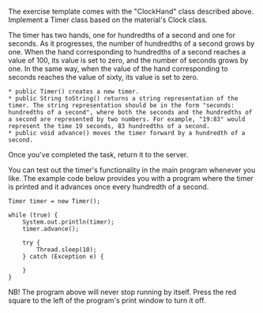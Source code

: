 The exercise template comes with the "ClockHand" class described above. Implement a Timer class based on the material's Clock class.

The timer has two hands, one for hundredths of a second and one for seconds. As it progresses, the number of hundredths of a second grows by one. When the hand corresponding to hundredths of a second reaches a value of 100, its value is set to zero, and the number of seconds grows by one. In the same way, when the value of the hand corresponding to seconds reaches the value of sixty, its value is set to zero.

    * public Timer() creates a new timer.
    * public String toString() returns a string representation of the timer. The string representation should be in the form "seconds: hundredths of a second", where both the seconds and the hundredths of a second are represented by two numbers. For example, "19:83" would represent the time 19 seconds, 83 hundredths of a second.
    * public void advance() moves the timer forward by a hundredth of a second.

Once you've completed the task, return it to the server.

You can test out the timer's functionality in the main program whenever you like. The example code below provides you with a program where the timer is printed and it advances once every hundredth of a second.

    Timer timer = new Timer();

    while (true) {
        System.out.println(timer);
        timer.advance();

        try {
            Thread.sleep(10);
        } catch (Exception e) {

        }
    }
    
NB! The program above will never stop running by itself. Press the red square to the left of the program's print window to turn it off.